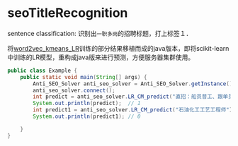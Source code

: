 # seoTitleRecognition
sentence classification: 识别出`一职多岗`的招聘标题，打上标签１．

将[word2vec_kmeans_LR](https://github.com/xuyiqiang-learn/word2vec_kmeans_LR)训练的部分结果移植而成的java版本，即将scikit-learn中训练的LR模型，重构成java版来进行预测，方便服务器集群使用。
```java
public class Example {
    public static void main(String[] args) {
        Anti_SEO_Solver anti_seo_solver = Anti_SEO_Solver.getInstance();
        anti_seo_solver.connect();
        int predict = anti_seo_solver.LR_CM_predict("直招：船员普工、跟单员、电焊工、厨师");
        System.out.println(predict);  // 1
        int predict1 = anti_seo_solver.LR_CM_predict("石油化工工艺工程师");
        System.out.println(predict1); // 0

    }
}
```
